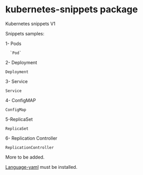 # kubernetes-snippets package


Kubernetes snippets V1

Snippets samples:

1- Pods
``` dif
  `Pod`
```
2- Deployment

  `Deployment`

3- Service

  `Service`

4- ConfigMAP

  `ConfigMap`

5-ReplicaSet

  `ReplicaSet`

6- Replication Controller

  `ReplicationController`

More to be added.

[Language-yaml](https://atom.io/packages/language-yaml) must be installed.
